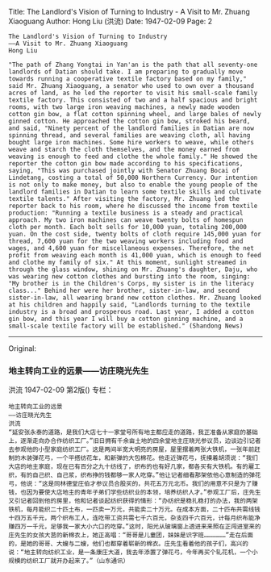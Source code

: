 Title: The Landlord's Vision of Turning to Industry - A Visit to Mr. Zhuang Xiaoguang
Author: Hong Liu (洪流)
Date: 1947-02-09
Page: 2

    The Landlord's Vision of Turning to Industry
    ——A Visit to Mr. Zhuang Xiaoguang
    Hong Liu

    "The path of Zhang Yongtai in Yan'an is the path that all seventy-one landlords of Datian should take. I am preparing to gradually move towards running a cooperative textile factory based on my family," said Mr. Zhuang Xiaoguang, a senator who used to own over a thousand acres of land, as he led the reporter to visit his small-scale family textile factory. This consisted of two and a half spacious and bright rooms, with two large iron weaving machines, a newly made wooden cotton gin bow, a flat cotton spinning wheel, and large bales of newly ginned cotton. He approached the cotton gin bow, stroked his beard, and said, "Ninety percent of the landlord families in Datian are now spinning thread, and several families are weaving cloth, all having bought large iron machines. Some hire workers to weave, while others weave and starch the cloth themselves, and the money earned from weaving is enough to feed and clothe the whole family." He showed the reporter the cotton gin bow made according to his specifications, saying, "This was purchased jointly with Senator Zhuang Bocai of Lindetang, costing a total of 50,000 Northern Currency. Our intention is not only to make money, but also to enable the young people of the landlord families in Datian to learn some textile skills and cultivate textile talents." After visiting the factory, Mr. Zhuang led the reporter back to his room, where he discussed the income from textile production: "Running a textile business is a steady and practical approach. My two iron machines can weave twenty bolts of homespun cloth per month. Each bolt sells for 10,000 yuan, totaling 200,000 yuan. On the cost side, twenty bolts of cloth require 145,000 yuan for thread, 7,600 yuan for the two weaving workers including food and wages, and 4,600 yuan for miscellaneous expenses. Therefore, the net profit from weaving each month is 41,000 yuan, which is enough to feed and clothe my family of six." At this moment, sunlight streamed in through the glass window, shining on Mr. Zhuang's daughter, Daju, who was wearing new cotton clothes and bursting into the room, singing: "My brother is in the Children's Corps, my sister is in the literacy class..." Behind her were her brother, sister-in-law, and second sister-in-law, all wearing brand new cotton clothes. Mr. Zhuang looked at his children and happily said, "Landlords turning to the textile industry is a broad and prosperous road. Last year, I added a cotton gin bow, and this year I will buy a cotton ginning machine, and a small-scale textile factory will be established." (Shandong News)



<hr /> 

Original: 


### 地主转向工业的远景——访庄晓光先生
洪流
1947-02-09
第2版()
专栏：

    地主转向工业的远景
    ——访庄晓光先生
    洪流
    “延安张永泰的道路，是我们大店七十一家堂号所有地主都应走的道路，我正准备从家庭的基础上，逐渐走向办合作纺织工厂。”旧日拥有千余亩土地的四余堂地主庄晓光参议员，边谈边引记者去参观他的小型家庭纺织工厂。这是两间半宽大明亮的房屋，屋里摆着两张大铁机，一张年前赶制的木装弹花弓，一个平搭纺花车，和新弹的大包棉花。他走近弹花弓，抚摸着胡须说：“我们大店的地主家庭，现在已有百分之九十纺线了，织布的也有好几家，都各买有大铁机。有的雇工织，有的自己织、自己浆，织布挣的钱都够一家人吃穿。”他让记者细看那架依他心意制造的弹花弓，他说：“这是同林德堂庄伯才参议员合股买的，共花五万元北币。我们的用意不只是为了赚钱，也因为要使大店地主的青年子弟们学些纺织业的本领，培养纺织人才。”参观工厂后，庄先生又引记者回到他的房里，他和记者谈起纺织获得的情形：“办纺织是稳扎稳打的办法，我的两架铁机，每月能织二十匹土布，一匹卖一万元，共能卖二十万元。在成本方面，二十匹布共需线钱十四万五千元，两个织布工人，连吃带工资共需七千六百元，杂支四千六百元，计每月织布能净赚四万一千元，足够我一家大小六口的吃穿。”这时，阳光从玻璃窗上透进来来照在正闯进室来的庄先生的女孩大莒的新棉衣上，她正高唱：“哥哥是儿童团，妹妹是识字班………………”走在后面的，是她的哥哥、大嫂与二嫂，他们也都穿着崭新的棉衣。庄先生看着他的孩子们，高兴的说：“地主转向纺织工业，是一条康庄大道，我去年添置了弹花弓，今年再买个轧花机，一个小规模的纺织工厂就开办起来了。”（山东通讯）
